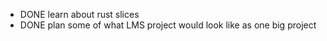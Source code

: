 - DONE learn about rust slices
- DONE plan some of what LMS project would look like as one big project
